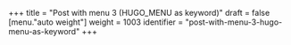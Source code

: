 +++
title = "Post with menu 3 (HUGO_MENU as keyword)"
draft = false
[menu."auto weight"]
  weight = 1003
  identifier = "post-with-menu-3-hugo-menu-as-keyword"
+++
